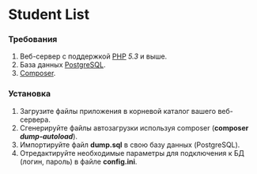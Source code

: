 # Student List
### Требования
1. Веб-сервер с поддержкой [PHP] *5.3* и выше.
2. База данных [PostgreSQL].
3. [Composer].

### Установка
1. Загрузите файлы приложения в корневой каталог вашего веб-сервера.
2. Сгенерируйте файлы автозагрузки используя composer (**composer *dump-autoload***).
3. Импортируйте файл **dump.sql** в свою базу данных (PostgreSQL).
4. Отредактируйте необходимые параметры для подключения к БД (логин, пароль) в файле **config.ini**.

[PHP]: <https://secure.php.net/>
[PostgreSQL]: <http://www.postgresql.org/>
[Composer]: <https://getcomposer.org/>